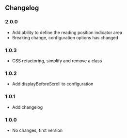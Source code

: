 ## Changelog

### 2.0.0

* Add ability to define the reading position indicator area
* Breaking change, configuration options has changed

### 1.0.3

* CSS refactoring, simplify and remove a class

### 1.0.2

* Add displayBeforeScroll to configuration

### 1.0.1

* Add changelog

### 1.0.0
* No changes, first version
